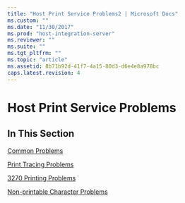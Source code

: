 ```yaml
---
title: "Host Print Service Problems2 | Microsoft Docs"
ms.custom: ""
ms.date: "11/30/2017"
ms.prod: "host-integration-server"
ms.reviewer: ""
ms.suite: ""
ms.tgt_pltfrm: ""
ms.topic: "article"
ms.assetid: 8b71b92d-41f7-4a15-80d3-d6e4e8a978bc
caps.latest.revision: 4
---
```

# Host Print Service Problems
## In This Section  
 [Common Problems](../core/common-problems1.md)  
  
 [Print Tracing Problems](../core/print-tracing-problems1.md)  
  
 [3270 Printing Problems](../core/3270-printing-problems1.md)  
  
 [Non-printable Character Problems](../core/non-printable-character-problems2.md)